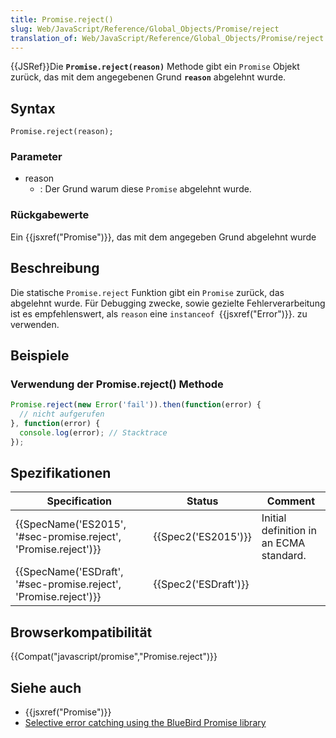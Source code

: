 ```yaml
---
title: Promise.reject()
slug: Web/JavaScript/Reference/Global_Objects/Promise/reject
translation_of: Web/JavaScript/Reference/Global_Objects/Promise/reject
---
```

{{JSRef}}Die **`Promise.reject(reason)`** Methode gibt ein `Promise` Objekt zurück, das mit dem angegebenen Grund **`reason`** abgelehnt wurde.

## Syntax

    Promise.reject(reason);

### Parameter

- reason
  - : Der Grund warum diese `Promise` abgelehnt wurde.

### Rückgabewerte

Ein {{jsxref("Promise")}}, das mit dem angegeben Grund abgelehnt wurde

## Beschreibung

Die statische `Promise.reject` Funktion gibt ein `Promise` zurück, das abgelehnt wurde. Für Debugging zwecke, sowie gezielte Fehlerverarbeitung ist es empfehlenswert, als `reason` eine `instanceof `{{jsxref("Error")}}. zu verwenden.

## Beispiele

### Verwendung der Promise.reject() Methode

```js
Promise.reject(new Error('fail')).then(function(error) {
  // nicht aufgerufen
}, function(error) {
  console.log(error); // Stacktrace
});
```

## Spezifikationen

| Specification                                                                        | Status                       | Comment                                 |
| ------------------------------------------------------------------------------------ | ---------------------------- | --------------------------------------- |
| {{SpecName('ES2015', '#sec-promise.reject', 'Promise.reject')}} | {{Spec2('ES2015')}}     | Initial definition in an ECMA standard. |
| {{SpecName('ESDraft', '#sec-promise.reject', 'Promise.reject')}} | {{Spec2('ESDraft')}} |                                         |

## Browserkompatibilität

{{Compat("javascript/promise","Promise.reject")}}

## Siehe auch

- {{jsxref("Promise")}}
- [Selective error catching using the BlueBird Promise library](https://github.com/petkaantonov/bluebird#error-handling)
